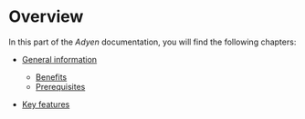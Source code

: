 # Overview

In this part of the *Adyen* documentation, you will find the following chapters:

- [General information](./Overview/01_General.md)   
   - [Benefits](./Overview/01_General.md#benefits)   
   - [Prerequisites](./Overview/01_General.md#prerequisites)

- [Key features](../Overview/02_Features.md)

